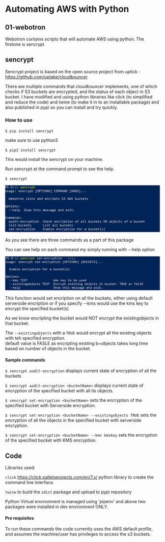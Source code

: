 # Automating AWS with Python


## 01-webotron

Webotron contains scripts that will automate AWS using python. The firstone is sencrypt

## sencrypt

Sencrypt project is based on the open source project from uptick : https://github.com/uptake/cloudbouncer 

There are multiple commands that cloudbouncer implements, one of which checks if S3 buckets are encrypted, and the status of each object in S3 bucket. I have modified and using python libraries like click (to simplified and reduce the code) and twine (to make it in to an installable package) and also published in pypi so you can install and try quickly.

### How to use

`$ pip install sencrypt`

make sure to use python3 

`$ pip3 install sencrypt` 


This would install the sencrypt on your machine.

Run sencrypt at the command prompt to see the help.

`$ sencrypt`

![logo](./01-webtron/images/sencrypt_1.png)

As you see there are three commands as a part of this package

You can see help on each command my simply running with --help option

![logo](./01-webtron/images/sencrypt_set-encryption.png)

This function would set encription on all the buckets, either using default serverside encription or if you specify --kms would use the kms key to encrypt the specified bucket(s)

As we know encripting the bucket would NOT encrypt the existingobjects in that bucket.

The `--existingobjects` with a `TRUE` would encrypt all the existing objects with teh specified encryption.   
default value is FASLE as encripting existing b=objects takes long time based on number of objects in the bucket.

#### Sample commands

`$ sencrypt audit-encryption` 
    displays current state of encryption of all the buckets

`$ sencrypt audit-encryption <bucketName>` 
    displays current state of encryption of the specified bucket with all its objects.

`$ sencrypt set-encryption <bucketName>` 
    sets the encryption of the specified bucket with Serverside encryption.

`$ sencrypt set-encryption <bucketName> --existingobjects TRUE` 
    sets the encryption of all the objects in the specified bucket with serverside encryption.

`$ sencrypt set-encryption <bucketName> --kms kmskey` 
    sets the encryption of the specified bucket with KMS encryption.


## Code

Libraries used:

   `click` https://click.palletsprojects.com/en/7.x/ python library to create the command line interface. 
   
   `twine` to build the `sdist` package and upload to pypi repository  
   
Python Virtual environment is managed using 'pipenv' and above two packages were installed in dev environment ONLY. 

#### Pre requisites
To run these commands the code currently uses the AWS default profile, and assumes the machine/user has privileges to access the s3 buckets.    
   

